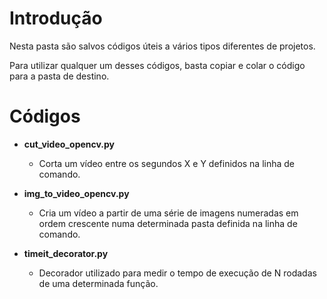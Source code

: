 # Introdução

Nesta pasta são salvos códigos úteis a vários tipos diferentes de projetos.

Para utilizar qualquer um desses códigos, basta copiar e colar o código para a pasta de destino.

# Códigos

- **cut_video_opencv.py**
  - Corta um vídeo entre os segundos X e Y definidos na linha de comando.

- **img_to_video_opencv.py**
  - Cria um vídeo a partir de uma série de imagens numeradas em ordem crescente numa determinada pasta definida na linha de comando.

- **timeit_decorator.py**
  - Decorador utilizado para medir o tempo de execução de N rodadas de uma determinada função.


